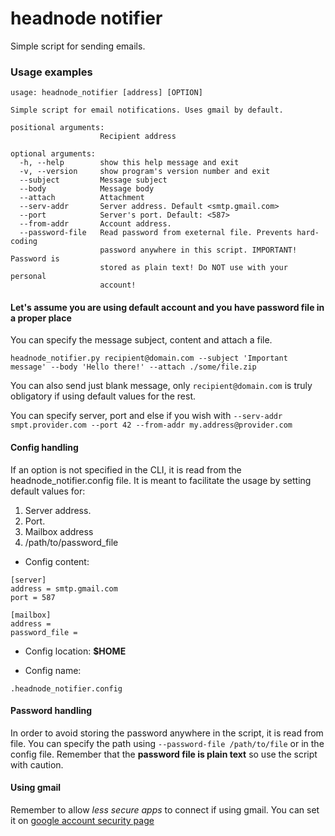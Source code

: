 # headnode notifier

Simple script for sending emails.

### Usage examples

```
usage: headnode_notifier [address] [OPTION]

Simple script for email notifications. Uses gmail by default.

positional arguments:
                    Recipient address

optional arguments:
  -h, --help        show this help message and exit
  -v, --version     show program's version number and exit
  --subject         Message subject
  --body            Message body
  --attach          Attachment
  --serv-addr       Server address. Default <smtp.gmail.com>
  --port            Server's port. Default: <587>
  --from-addr       Account address.
  --password-file   Read password from exeternal file. Prevents hard-coding
                    password anywhere in this script. IMPORTANT! Password is
                    stored as plain text! Do NOT use with your personal
                    account!
```

#### Let's assume you are using default account and you have password file in a proper place

You can specify the message subject, content and attach a file.

```
headnode_notifier.py recipient@domain.com --subject 'Important message' --body 'Hello there!' --attach ./some/file.zip
```

You can also send just blank message, only ```recipient@domain.com``` is truly obligatory if using default values for the rest.

You can specify server, port and else if you wish with ```--serv-addr smpt.provider.com --port 42 --from-addr my.address@provider.com```

#### Config handling
If an option is not specified in the CLI, it is read from the headnode_notifier.config file. It is meant to facilitate the usage by setting default values for:

1. Server address.
2. Port.
3. Mailbox address
4. /path/to/password_file


* Config content:

```
[server]
address = smtp.gmail.com
port = 587

[mailbox]
address =
password_file =
```


* Config location: **$HOME**


* Config name:

```
.headnode_notifier.config
```

#### Password handling

In order to avoid storing the password anywhere in the script, it is read from file. You can specify the path using ```--password-file /path/to/file``` or in the config file. Remember that the **password file is plain text** so use the script with caution.


#### Using gmail

Remember to allow *less secure apps* to connect if using gmail. You can set it on [google account security page](https://myaccount.google.com/security)
